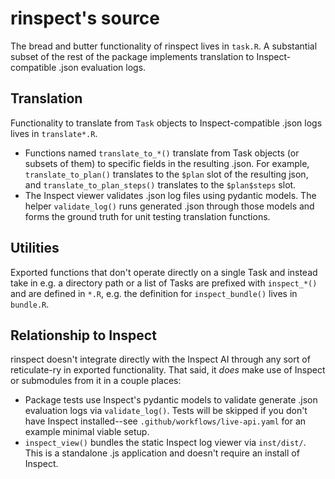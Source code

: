 # rinspect's source

The bread and butter functionality of rinspect lives in `task.R`. A substantial subset of the rest of the package implements translation to Inspect-compatible .json evaluation logs.

## Translation

Functionality to translate from `Task` objects to Inspect-compatible .json logs lives in `translate*.R`.

* Functions named `translate_to_*()` translate from Task objects (or subsets of them) to specific fields in the resulting .json. For example, `translate_to_plan()` translates to the `$plan` slot of the resulting json, and `translate_to_plan_steps()` translates to the `$plan$steps` slot.
* The Inspect viewer validates .json log files using pydantic models. The helper `validate_log()` runs generated .json through those models and forms the ground truth for unit testing translation functions.

## Utilities

Exported functions that don't operate directly on a single Task and instead take in e.g. a directory path or a list of Tasks are prefixed with `inspect_*()` and are defined in `*.R`, e.g. the definition for `inspect_bundle()` lives in `bundle.R`.

## Relationship to Inspect

rinspect doesn't integrate directly with the Inspect AI through any sort of reticulate-ry in exported functionality. That said, it _does_ make use of Inspect or submodules from it in a couple places:

* Package tests use Inspect's pydantic models to validate generate .json evaluation logs via `validate_log()`. Tests will be skipped if you don't have Inspect installed--see `.github/workflows/live-api.yaml` for an example minimal viable setup.
* `inspect_view()` bundles the static Inspect log viewer via `inst/dist/`. This is a standalone .js application and doesn't require an install of Inspect.
